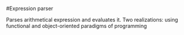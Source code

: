 #Expression parser

Parses arithmetical expression and evaluates it. Two realizations: using functional and object-oriented paradigms of programming
